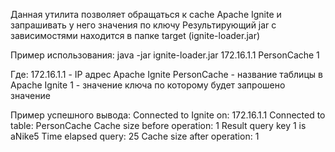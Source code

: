 Данная утилита позволяет обращаться к cache Apache Ignite и запрашивать у него значения по ключу
Результирующий jar с зависимостями находится в папке target (ignite-loader.jar)

Пример использования:
java -jar ignite-loader.jar 172.16.1.1 PersonCache 1

Где:
172.16.1.1 - IP адрес Apache Ignite
PersonCache - название таблицы в Apache Ignite
1 - значение ключа по которому будет запрошено значение

Пример успешного вывода:
Connected to Ignite on: 172.16.1.1
Connected to table: PersonCache
Cache size before operation: 1
Result query key 1 is aNike5
Time elapsed query: 25
Cache size after operation: 1
